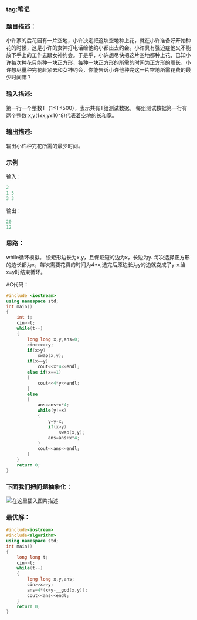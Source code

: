 ### tag:笔记
### 题目描述：

 小许家的后花园有一片空地，小许决定把这块空地种上花，就在小许准备好开始种花的时候，这是小许的女神打电话给他约小都出去约会。小许具有强迫症他又不能放下手上的工作去跟女神约会。于是乎，小许想尽快把这片空地都种上花，已知小许每次种花只能种一块正方形，每种一块正方形的所需的时间为正方形的周长，小许想尽量种完花赶紧去和女神约会，你能告诉小许他种完这一片空地所需花费的最少时间嘛？

### 输入描述:

第一行一个整数T（1≤T≤500），表示共有T组测试数据。
每组测试数据第一行有两个整数 x,y(1≤x,y≤10^8)代表着空地的长和宽。

### 输出描述:

输出小许种完花所需的最少时间。

### 示例
输入：

```cpp
2
1 5
3 3
```

输出：

```cpp
20
12
```
### 思路：

while循环模拟。
设矩形边长为x,y，且保证短的边为x，长边为y.
每次选择正方形的边长都为x，每次需要花费的时间为4*x,选完后原边长为y的边就变成了y-x.当x=y时结束循环。

AC代码：
```cpp
#include <iostream>
using namespace std;
int main()
{
    int t;
    cin>>t;
    while(t--)
    {
        long long x,y,ans=0;
        cin>>x>>y;
        if(x>y)
            swap(x,y);
        if(x==y)
            cout<<x*4<<endl;
        else if(x==1)
        {
            cout<<4*y<<endl;
        }
        else
        {
            ans=ans+x*4;
            while(y!=x)
            {
                y=y-x;
                if(x>y)
                    swap(x,y);
                ans=ans+x*4;
            }
            cout<<ans<<endl;
        }
    }
    return 0;
}
```
### 下面我们把问题抽象化：
![在这里插入图片描述](https://img-blog.csdnimg.cn/20200626113150856.png?x-oss-process=image/watermark,type_ZmFuZ3poZW5naGVpdGk,shadow_10,text_aHR0cHM6Ly9ibG9nLmNzZG4ubmV0L3FxXzQ1ODQ1NDA0,size_16,color_FFFFFF,t_70)
### 最优解：

```cpp
#include<iostream>
#include<algorithm>
using namespace std;
int main()
{
    long long t;
    cin>>t;
    while(t--)
    {
        long long x,y,ans;
        cin>>x>>y;
        ans=4*(x+y-__gcd(x,y));
        cout<<ans<<endl;
    }
    return 0;
}
```

